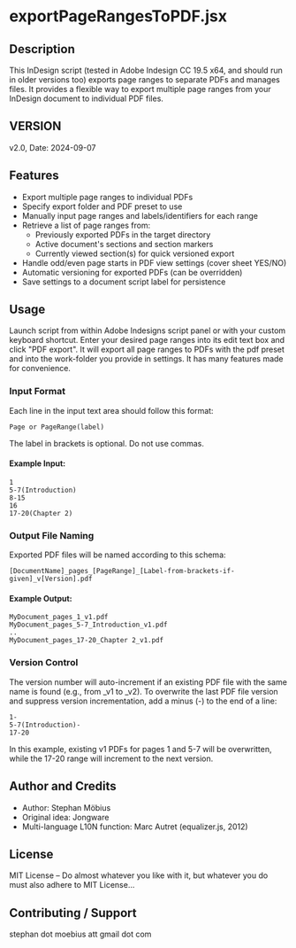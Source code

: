 # exportPageRangesToPDF.jsx

## Description

This InDesign script (tested in Adobe Indesign CC 19.5 x64, and should run in older versions too) exports page ranges to separate PDFs and manages files. It provides a flexible way to export multiple page ranges from your InDesign document to individual PDF files.

## VERSION

 v2.0, Date: 2024-09-07

## Features

- Export multiple page ranges to individual PDFs
- Specify export folder and PDF preset to use
- Manually input page ranges and labels/identifiers for each range
- Retrieve a list of page ranges from:
  - Previously exported PDFs in the target directory
  - Active document's sections and section markers
  - Currently viewed section(s) for quick versioned export
- Handle odd/even page starts in PDF view settings (cover sheet YES/NO)
- Automatic versioning for exported PDFs (can be overridden)
- Save settings to a document script label for persistence

## Usage

Launch script from within Adobe Indesigns script panel or with your custom keyboard shortcut.
Enter your desired page ranges into its edit text box and click "PDF export". It will export all page ranges to PDFs with the pdf preset and into the work-folder you provide in settings. It has many features made for convenience.

### Input Format

Each line in the input text area should follow this format:

```
Page or PageRange(label)
```

The label in brackets is optional. Do not use commas.

#### Example Input:

```
1
5-7(Introduction)
8-15
16
17-20(Chapter 2)
```

### Output File Naming

Exported PDF files will be named according to this schema:

```
[DocumentName]_pages_[PageRange]_[Label-from-brackets-if-given]_v[Version].pdf
```

#### Example Output:

```
MyDocument_pages_1_v1.pdf
MyDocument_pages_5-7_Introduction_v1.pdf
..
MyDocument_pages_17-20_Chapter 2_v1.pdf
```

### Version Control

The version number will auto-increment if an existing PDF file with the same name is found (e.g., from _v1 to _v2).
To overwrite the last PDF file version and suppress version incrementation, add a minus (-) to the end of a line:

```
1-
5-7(Introduction)-
17-20
```

In this example, existing v1 PDFs for pages 1 and 5-7 will be overwritten, while the 17-20 range will increment to the next version.

## Author and Credits

- Author: Stephan Möbius
- Original idea: Jongware
- Multi-language L10N function: Marc Autret (equalizer.js, 2012)

## License

MIT License – Do almost whatever you like with it, but whatever you do must also adhere to MIT License...

## Contributing / Support

stephan dot moebius att gmail dot com

